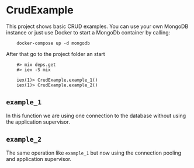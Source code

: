 # CrudExample

This project shows basic CRUD examples. You can use your own MongoDB instance or just use Docker to start a MongoDb container by calling: 

        docker-compose up -d mongodb
        
After that go to the project folder an start

        #> mix deps.get
        #> iex -S mix
        
        iex(1)> CrudExample.example_1()
        iex(1)> CrudExample.example_2()
        
## `example_1`

In this function we are using one connection to the database without using the application supervisor.

## `example_2`

The same operation like `example_1` but now using the connection pooling and application supervisor.

